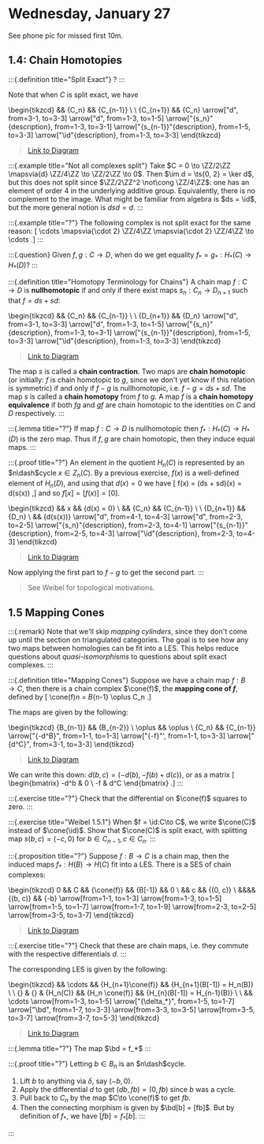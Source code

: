 # Wednesday, January 27

See phone pic for missed first 10m.

## 1.4: Chain Homotopies


:::{.definition title="Split Exact"}
?
:::

Note that when $C$ is split exact, we have

\begin{tikzcd}
	&& {C_n} && {C_{n-1}} \\
	\\
	{C_{n+1}} && {C_n}
	\arrow["d", from=3-1, to=3-3]
	\arrow["d", from=1-3, to=1-5]
	\arrow["{s_n}"{description}, from=1-3, to=3-1]
	\arrow["{s_{n-1}}"{description}, from=1-5, to=3-3]
	\arrow["\id"{description}, from=1-3, to=3-3]
\end{tikzcd}

> [Link to Diagram](https://q.uiver.app/?q=WzAsNCxbMiwwLCJDX24iXSxbNCwwLCJDX3tuLTF9Il0sWzIsMiwiQ19uIl0sWzAsMiwiQ197bisxfSJdLFszLDIsImQiXSxbMCwxLCJkIl0sWzAsMywic19uIiwxXSxbMSwyLCJzX3tuLTF9IiwxXSxbMCwyLCJcXGlkIiwxXV0=)

:::{.example title="Not all complexes split"}
Take $C = 0 \to \ZZ/2\ZZ \mapsvia{d} \ZZ/4\ZZ \to \ZZ/2\ZZ \to 0$.
Then $\im d = \ts{0, 2} = \ker d$, but this does not split since $\ZZ/2\ZZ^2 \not\cong \ZZ/4\ZZ$: one has an element of order 4 in the underlying additive group.
Equivalently, there is no complement to the image.
What might be familiar from algebra is $ds = \id$, but the more general notion is $dsd = d$.
:::

:::{.example title="?"}
The following complex is not split exact for the same reason:
\[
\cdots \mapsvia{\cdot 2} \ZZ/4\ZZ \mapsvia{\cdot 2} \ZZ/4\ZZ \to \cdots
.\]
:::

:::{.question}
Given $f,g: C\to D$, when do we get equality $f_* = g_*: H_*(C) \to H_*(D)$?
:::

:::{.definition title="Homotopy Terminology for Chains"}
A chain map $f:C\to D$ is **nullhomotopic** if and only if there exist maps $s_n: C_n\to D_{n+1}$ such that $f = ds + sd$:

\begin{tikzcd}
	&& {C_n} && {C_{n-1}} \\
	\\
	{D_{n+1}} && {D_n}
	\arrow["d", from=3-1, to=3-3]
	\arrow["d", from=1-3, to=1-5]
	\arrow["{s_n}"{description}, from=1-3, to=3-1]
	\arrow["{s_{n-1}}"{description}, from=1-5, to=3-3]
	\arrow["\id"{description}, from=1-3, to=3-3]
\end{tikzcd}

> [Link to Diagram](https://q.uiver.app/?q=WzAsNCxbMiwwLCJDX24iXSxbNCwwLCJDX3tuLTF9Il0sWzIsMiwiRF9uIl0sWzAsMiwiRF97bisxfSJdLFszLDIsImQiXSxbMCwxLCJkIl0sWzAsMywic19uIiwxXSxbMSwyLCJzX3tuLTF9IiwxXSxbMCwyLCJcXGlkIiwxXV0=)

The map $s$ is called a **chain contraction**.
Two maps are **chain homotopic** (or initially: $f$ is chain homotopic to $g$, since we don't yet know if this relation is symmetric) if and only if $f-g$ is nullhomotopic, i.e. $f-g = ds + sd$.
The map $s$ is called a **chain homotopy** from $f$ to $g$.
A map $f$ is a **chain homotopy equivalence** if both $fg$ and $gf$ are chain homotopic to the identities on $C$ and $D$ respectively.
:::

:::{.lemma title="?"}
If map $f:C\to D$ is nullhomotopic then $f_*: H_*(C) \to H_*(D)$ is the zero map.
Thus if $f,g$ are chain homotopic, then they induce equal maps.
:::

:::{.proof title="?"}
An element in the quotient $H_n(C)$ is represented by an $n\dash$cycle $x\in Z_n(C)$.
By a previous exercise, $f(x)$ is a well-defined element of $H_n(D)$, and using that $d(x) = 0$ we have
\[
f(x) = (ds + sd)(x) = d(s(x))
,\]
and so $f[x] = [f(x)] = [0]$.

\begin{tikzcd}
	&& x && {d(x) = 0} \\
	&& {C_n} && {C_{n-1}} \\
	\\
	{D_{n+1}} && {D_n} \\
	&& {d(s(x))}
	\arrow["d", from=4-1, to=4-3]
	\arrow["d", from=2-3, to=2-5]
	\arrow["{s_n}"{description}, from=2-3, to=4-1]
	\arrow["{s_{n-1}}"{description}, from=2-5, to=4-3]
	\arrow["\id"{description}, from=2-3, to=4-3]
\end{tikzcd}

> [Link to Diagram](https://q.uiver.app/?q=WzAsNyxbMiwxLCJDX24iXSxbNCwxLCJDX3tuLTF9Il0sWzIsMywiRF9uIl0sWzAsMywiRF97bisxfSJdLFsyLDAsIngiXSxbNCwwLCJkKHgpID0gMCJdLFsyLDQsImQocyh4KSkiXSxbMywyLCJkIl0sWzAsMSwiZCJdLFswLDMsInNfbiIsMV0sWzEsMiwic197bi0xfSIsMV0sWzAsMiwiXFxpZCIsMV1d)

Now applying the first part to $f-g$ to get the second part.
:::

> See Weibel for topological motivations.

## 1.5 Mapping Cones

:::{.remark}
Note that we'll skip *mapping cylinders*, since they don't come up until the section on triangulated categories.
The goal is to see how any two maps between homologies can be fit into a LES.
This helps reduce questions about *quasi-isomorphisms* to questions about split exact complexes.
:::

:::{.definition title="Mapping Cones"}
Suppose we have a chain map $f:B\to C$, then there is a chain complex $\cone(f)$, the **mapping cone of $f$**, defined by
\[
\cone(f)_n = B_{n-1} \oplus C_n
.\]

The maps are given by the following:

\begin{tikzcd}
	{B_{n-1}} && {B_{n-2}} \\
	\oplus && \oplus \\
	{C_n} && {C_{n-1}}
	\arrow["{-d^B}", from=1-1, to=1-3]
	\arrow["{-f}"', from=1-1, to=3-3]
	\arrow["{d^C}", from=3-1, to=3-3]
\end{tikzcd}

> [Link to Diagram](https://q.uiver.app/?q=WzAsNixbMCwwLCJCX3tuLTF9Il0sWzAsMSwiXFxvcGx1cyJdLFswLDIsIkNfbiJdLFsyLDAsIkJfe24tMn0iXSxbMiwyLCJDX3tuLTF9Il0sWzIsMSwiXFxvcGx1cyJdLFswLDMsIi1kXkIiXSxbMCw0LCItZiIsMl0sWzIsNCwiZF5DIl1d)

We can write this down: $d(b, c) = (-d(b), -f(b) + d(c))$, or as a matrix
\[
\begin{bmatrix}
-d^b &  0
\\
-f & d^C
\end{bmatrix}
.\]
:::

:::{.exercise title="?"}
Check that the differential on $\cone(f)$ squares to zero.
:::

:::{.exercise title="Weibel 1.5.1"}
When $f = \id:C\to C$, we write $\cone(C)$ instead of $\cone(\id)$.
Show that $\cone(C)$ is split exact, with splitting map $s(b, c) = (-c, 0)$ for $b\in C_{n-1}, c\in C_n$.
:::


:::{.proposition title="?"}
Suppose $f:B\to C$ is a chain map, then the induced maps $f_*: H(B) \to H(C)$ fit into a LES.
There is a SES of chain complexes:

\begin{tikzcd}
	0 && C && {\cone(f)} && {B[-1]} && 0 \\
	&& c && {(0, c)} \\
	&&&& {(b, c)} && {-b}
	\arrow[from=1-1, to=1-3]
	\arrow[from=1-3, to=1-5]
	\arrow[from=1-5, to=1-7]
	\arrow[from=1-7, to=1-9]
	\arrow[from=2-3, to=2-5]
	\arrow[from=3-5, to=3-7]
\end{tikzcd}

> [Link to Diagram](https://q.uiver.app/?q=WzAsOSxbMCwwLCIwIl0sWzIsMCwiQyJdLFs0LDAsIlxcY29uZShmKSJdLFs2LDAsIkJbLTFdIl0sWzgsMCwiMCJdLFsyLDEsImMiXSxbNCwxLCIoMCwgYykiXSxbNCwyLCIoYiwgYykiXSxbNiwyLCItYiJdLFswLDFdLFsxLDJdLFsyLDNdLFszLDRdLFs1LDZdLFs3LDhdXQ==)

:::{.exercise title="?"}
Check that these are chain maps, i.e. they commute with the respective differentials $d$.
:::

The corresponding LES is given by the following:

\begin{tikzcd}
	&& \cdots && {H_{n+1}\cone(f)} && {H_{n+1}(B[-1]) = H_n(B)} \\
	\\
	{} & {} & {H_n(C)} && {H_n \cone(f)} && {H_{n}(B[-1]) = H_{n-1}(B)} \\
	\\
	&& \cdots
	\arrow[from=1-3, to=1-5]
	\arrow["{\delta_*}", from=1-5, to=1-7]
	\arrow["\bd", from=1-7, to=3-3]
	\arrow[from=3-3, to=3-5]
	\arrow[from=3-5, to=3-7]
	\arrow[from=3-7, to=5-3]
\end{tikzcd}

> [Link to Diagram](https://q.uiver.app/?q=WzAsOSxbNCwwLCJIX3tuKzF9XFxjb25lKGYpIl0sWzAsMl0sWzYsMCwiSF97bisxfShCWy0xXSkgPSBIX24oQikiXSxbMSwyXSxbMiwyLCJIX24oQykiXSxbNCwyLCJIX24gXFxjb25lKGYpIl0sWzYsMiwiSF97bn0oQlstMV0pID0gSF97bi0xfShCKSJdLFsyLDAsIlxcY2RvdHMiXSxbMiw0LCJcXGNkb3RzIl0sWzcsMF0sWzAsMiwiXFxkZWx0YV8qIl0sWzIsNCwiXFxiZCJdLFs0LDVdLFs1LDZdLFs2LDhdXQ==)

:::{.lemma title="?"}
The map $\bd = f_*$
:::


:::{.proof title="?"}
Letting $b\in B_n$ is an $n\dash$cycle.

1. Lift $b$ to anything via $\delta$, say $(-b, 0)$.
2. Apply the differential $d$ to get $(db, fb) = (0, fb)$ since $b$ was a cycle.
3. Pull back to $C_n$ by the map $C\to \cone(f)$ to get $fb$.
4. Then the connecting morphism is given by $\bd[b] = [fb]$.
  But by definition of $f_*$, we have $[fb] = f_* [b]$.
:::


:::





